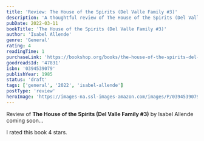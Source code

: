 ```yaml
---
title: 'Review: The House of the Spirits (Del Valle Family #3)'
description: 'A thoughtful review of The House of the Spirits (Del Valle Family #3) by Isabel Allende'
pubDate: 2022-03-11
bookTitle: 'The House of the Spirits (Del Valle Family #3)'
author: 'Isabel Allende'
genre: 'General'
rating: 4
readingTime: 1
purchaseLink: 'https://bookshop.org/books/the-house-of-the-spirits-del-valle-family-3/9780394539072'
goodreadsId: '47831'
isbn: '0394539079'
publishYear: 1985
status: 'draft'
tags: ['general', '2022', 'isabel-allende']
postType: 'review'
heroImage: 'https://images-na.ssl-images-amazon.com/images/P/0394539079.01.L.jpg'
---
```


Review of **The House of the Spirits (Del Valle Family #3)** by Isabel Allende coming soon...

I rated this book 4 stars.